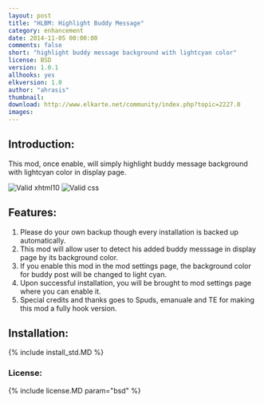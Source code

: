 ```yaml
---
layout: post
title: "HLBM: Highlight Buddy Message"
category: enhancement
date: 2014-11-05 00:00:00
comments: false
short: "highlight buddy message background with lightcyan color"
license: BSD
version: 1.0.1
allhooks: yes
elkversion: 1.0
author: "ahrasis"
thumbnail:
download: http://www.elkarte.net/community/index.php?topic=2227.0
images:
---
```


## Introduction:
This mod, once enable, will simply highlight buddy message background with lightcyan color in display page. 

![Valid xhtml10](http://validator.w3.org/images/valid_icons/valid-xhtml10)
![Valid css](http://jigsaw.w3.org/css-validator/images/vcss)

## Features:

1. Please do your own backup though every installation is backed up automatically.
2. This mod will allow user to detect his added buddy messsage in display page by its background color.
3. If you enable this mod in the mod settings page, the background color for buddy post will be changed to light cyan.
4. Upon successful installation, you will be brought to mod settings page where you can enable it.
5. Special credits and thanks goes to Spuds, emanuale and TE for making this mod a fully hook version.

## Installation:
{% include install_std.MD %}

### License:
{% include license.MD param="bsd" %}